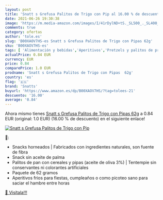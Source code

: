 ```yaml
---
layout: post
title: 'Snatt s Grefusa Palitos de Trigo con Pip al 16.00 % de descuento'
date: 2021-06-26 19:30:38
image: 'https://m.media-amazon.com/images/I/41rDylND+tS._SL500_._SL400_.jpg'
comments: true
category: ofertas
author: 'tole.es'
slug: 'B00XAOV7HS-es Snatt s Grefusa Palitos de Trigo con Pipas 62g'
sku: 'B00XAOV7HS-es'
tags: [ 'Alimentación y bebidas','Aperitivos','Pretzels y palitos de pretzel','grefusa','pipas','snatt','snatts','trigo', ]
actualPrice: 0.84 EUR
currency: EUR
price: 0.84
comparePrice: 1.0 EUR
prodname: 'Snatt s Grefusa Palitos de Trigo con Pipas  62g'
country: 'es'
flag: '🇪🇸'
brand: 'Snatts'
buyurl: 'https://www.amazon.es/dp/B00XAOV7HS/?tag=tolees-21'
descuento: '16.00'
average: '0.84'
---
```


Ahora mismo tienes [Snatt s Grefusa Palitos de Trigo con Pipas  62g](https://www.amazon.es/dp/B00XAOV7HS/?tag=tolees-21) a 0.84 EUR (original: 1.0 EUR) (16.00 %  de descuento) en el siguiente enlace!

[![Snatt s Grefusa Palitos de Trigo con Pip](https://m.media-amazon.com/images/I/41rDylND+tS._SL500_._SL400_.jpg)](https://www.amazon.es/dp/B00XAOV7HS/?tag=tolees-21)

🔎:

- Snacks horneados | Fabricados con ingredientes naturales, son fuente de fibra
- Snack sin aceite de palma
- Palitos de pan con cereales y pipas (aceite de oliva 3%) | Tentempie sin conservantes ni colorantes artificiales
- Paquete de 62 gramos
- Aperitivos frios para fiestas, cumpleaños o como picoteo sano para saciar el hambre entre horas

[🛒 Visítala!!!](https://www.amazon.es/dp/B00XAOV7HS/?tag=tolees-21)
